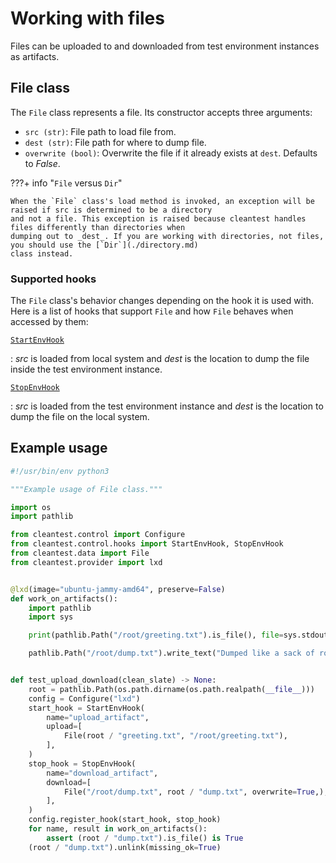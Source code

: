 # Working with files

Files can be uploaded to and downloaded from test environment instances as artifacts.

## File class

The `File` class represents a file. Its constructor accepts three arguments:

* `src (str)`: File path to load file from.
* `dest (str)`: File path for where to dump file.
* `overwrite (bool)`: Overwrite the file if it already exists at `dest`. Defaults to _False_.

???+ info "`File` versus `Dir`"

    When the `File` class's load method is invoked, an exception will be raised if src is determined to be a directory 
    and not a file. This exception is raised because cleantest handles files differently than directories when 
    dumping out to _dest_. If you are working with directories, not files, you should use the [`Dir`](./directory.md) 
    class instead.

### Supported hooks

The `File` class's behavior changes depending on the hook it is used with. Here is a list of hooks that support `File`
and how `File` behaves when accessed by them:

[`StartEnvHook`](../hooks.md#startenvhook) 

:   _src_ is loaded from local system and _dest_ is the location to dump the file
    inside the test environment instance.

[`StopEnvHook`](../hooks.md#stopenvhook)

:   _src_ is loaded from the test environment instance and _dest_ is the location to dump the file on the
    local system.

## Example usage

```python
#!/usr/bin/env python3

"""Example usage of File class."""

import os
import pathlib

from cleantest.control import Configure
from cleantest.control.hooks import StartEnvHook, StopEnvHook
from cleantest.data import File
from cleantest.provider import lxd


@lxd(image="ubuntu-jammy-amd64", preserve=False)
def work_on_artifacts():
    import pathlib
    import sys

    print(pathlib.Path("/root/greeting.txt").is_file(), file=sys.stdout)

    pathlib.Path("/root/dump.txt").write_text("Dumped like a sack of rocks")


def test_upload_download(clean_slate) -> None:
    root = pathlib.Path(os.path.dirname(os.path.realpath(__file__)))
    config = Configure("lxd")
    start_hook = StartEnvHook(
        name="upload_artifact",
        upload=[
            File(root / "greeting.txt", "/root/greeting.txt"),
        ],
    )
    stop_hook = StopEnvHook(
        name="download_artifact",
        download=[
            File("/root/dump.txt", root / "dump.txt", overwrite=True,),
        ],
    )
    config.register_hook(start_hook, stop_hook)
    for name, result in work_on_artifacts():
        assert (root / "dump.txt").is_file() is True
    (root / "dump.txt").unlink(missing_ok=True)
```

